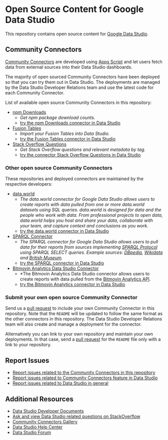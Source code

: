 # Open Source Content for Google Data Studio

This repository contains open source content for [Google Data
Studio](https://datastudio.google.com).

## Community Connectors

[Community
Connectors](https://developers.google.com/datastudio/connector/overview) are
developed using [Apps Script](https://developers.google.com/apps-script/) and
let users fetch data from external sources into their Data Studio dashboards.

The majority of open sourced Community Connectors have been deployed so that you
can try them out in Data Studio. The deployments are managed by the Data Studio
Developer Relations team and use the latest code for each Community Connector.

List of available open source Community Connectors in this repository:

- [npm Downloads](/npm-downloads)
    - *Get npm package download counts.*
    - [try the npm Downloads connector in Data
      Studio](https://datastudio.google.com/datasources/create?connectorId=AKfycbzRfJ2ofuhRGSEcnvItW8YXY9AClE6TqDNDqyk6_510kSJK8n32Q9LeFA)
- [Fusion Tables](/fusion-tables)
    - *Import your Fusion Tables into Data Studio.*
    - [try the Fusion Tables connector in Data
      Studio](https://datastudio.google.com/datasources/create?connectorId=AKfycbz-CKzYQ8FWpAzHtJBT1SlVBH0cnEiQBclqyrxfU8sgdrmaPnk0iWLbRA)
- [Stack Overflow Questions](/stackoverflow-questions)
    - *Get Stack Overflow questions and relevant metadata by tag.*
    - [try the connector Stack Overflow Questions in Data
      Studio](https://datastudio.google.com/datasources/create?connectorId=AKfycbwGMj-oe532y-NEbMHo-KLUCEz0EEGOZj-3lhEgw7q65-hs-T_F9B3Qjw)

### Other open source Community Connectors

These repositories and deployed connectors are maintained by the respective
developers:

- [data.world](https://github.com/datadotworld/data-studio-connector)
    - *The data.world connector for Google Data Studio allows users to create
      reports with data pulled from one or more data.world datasets using SQL
      queries. data.world is designed for data and the people who work with
      data.  From professional projects to open data, data.world helps you host
      and share your data, collaborate with your team, and capture context and
      conclusions as you work.*
    - [try the data.world connector in Data
      Studio](https://datastudio.google.com/datasources/create?connectorId=AKfycbwGs5GlUrTE6y9x1cD80uTg005lDFj3BAYy0IFpmIGit2QnlcDrnreeLg)
 - [SPARQL Connector](https://github.com/DataFabricRus/datastudio-sparql-connector)
    - *The SPARQL connector for Google Data Studio allows users to pull data for their reports from sources implementing [SPARQL Protocol](https://www.w3.org/TR/sparql11-protocol/) using SPARQL SELECT queries. Example sources: [DBpedia](http://dbpedia.org/sparql), [Wikidata](https://query.wikidata.org/sparql) and [British Museum](https://collection.britishmuseum.org/sparql).*
    - [try the SPARQL connector in Data Studio](https://datastudio.google.com/datasources/create?connectorId=AKfycbzDHEBN9qHXPni4xO4P2cIZtyQ3rnYmzkCnVsnh9oEJrnhGe4MntBF-t1zAu2Lm-Vjc)
- [Bitmovin Analytics Data Studio Connector](https://github.com/bitmovin/analytics-google-datastudio-connector)
    - *The Bitmovin Analytics Data Studio connector allows users to create reports
    with data pulled from the [Bitmovin Analytics API](https://bitmovin.com/video-analytics/).
    - [try the Bitmovin Analytics connector in Data Studio](https://datastudio.google.com/datasources/create?connectorId=AKfycbzbu3CKMj7bQSuIcwBtpF_xJffWAyJyR9Js2xxAXLK6)

### Submit your own open source Community Connector

Send us a [pull request](https://github.com/googledatastudio/community-connectors) to
include your own Community Connector in this repository. Note that the `README`
will be updated to follow the same format as the other connectors in this
repository. The Data Studio Developer Relations team will also create and manage
a deployment for the connector.

Alternatively you can link to your own repository and maintain your own
deployments. In that case, send a [pull
request](https://github.com/googledatastudio/community-connectors) for the `README` file
only with a link to your repository.

## Report Issues

- [Report issues related to the Community Connectors in this
  repository](https://github.com/googledatastudio/community-connectors/issues)
- [Report issues related to Community Connectors feature in Data Studio](https://issuetracker.google.com/issues?q=componentid:321382)
- [Report issues related to Data Studio in
  general](https://issuetracker.google.com/savedsearches/578413)

## Additional Resources

- [Data Studio Developer Documents](https://developers.google.com/datastudio/)
- [Ask and view Data Studio related questions on
  StackOverflow](https://stackoverflow.com/questions/tagged/google-data-studio)
- [Community Connectors
  Gallery](https://developers.google.com/datastudio/connector/gallery)
- [Data Studio Help
  Center](https://support.google.com/datastudio/?hl=en#topic=6267740)
- [Data Studio
  Forum](https://www.en.advertisercommunity.com/t5/Data-Studio/bd-p/Data-Studio)
